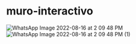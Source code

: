 # muro-interactivo
 
![WhatsApp Image 2022-08-16 at 2 09 48 PM](https://user-images.githubusercontent.com/100430068/185008858-05aa9128-8dbe-4457-b0d4-4d09430a2374.jpeg)
![WhatsApp Image 2022-08-16 at 2 09 48 PM (1)](https://user-images.githubusercontent.com/100430068/185008861-a615b9f4-0a5e-4209-9d52-000feb5b37f8.jpeg)
